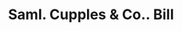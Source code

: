 ---
doi: 10.7916/D87W7Q66
date_other: '1870'
date_other_textual: 1870-1879
form: printed ephemera
genre:
- Invoices
name:
- Saml. Cupples & Co.
object_in_context_url: https://biggert.cul.columbia.edu/items/view/ave_biggert_00725
subject_hierarchical_geographic:
- St. Louis, Missouri, United States
subject_name:
- Saml. Cupples & Co.
title: Saml. Cupples & Co.. Bill
sort_title: Saml. Cupples & Co.. Bill
call_number: ave_biggert_00725
coordinates:
- 38.62722222222222,-90.19777777777779
pid: ave_biggert_00725
identifiers: ave_biggert_00725
permalink: /biggert/ave_biggert_00725/
layout: iiif-image-page
---
